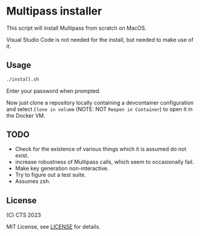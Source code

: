 # Multipass installer

This script will install Multipass from scratch on MacOS.

Visual Studio Code is not needed for the install, but needed to make use of it.

## Usage

```sh
./install.sh
```

Enter your password when prompted.

Now just clone a repository locally containing a devcontainer configuration and
select `Clone in volume` (NOTE: NOT `Reopen in Container`) to open it in the
Docker VM.

## TODO

- Check for the existence of various things which it is assumed do not exist.
- increase robustness of Multipass calls, which seem to occasionally fail.
- Make key generation non-interactive.
- Try to figure out a test suite.
- Assumes zsh.

## License

(C) CTS 2023

MIT License, see [LICENSE](LICENSE) for details.
